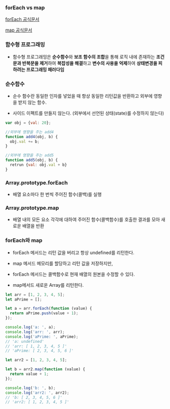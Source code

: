 ### **forEach vs map**

<a href="https://developer.mozilla.org/en-US/docs/Web/JavaScript/Reference/Global_Objects/Array/forEach">forEach 공식문서</a>

<a href="https://developer.mozilla.org/en-US/docs/Web/JavaScript/Reference/Global_Objects/Array/map">map 공식문서</a>

### **함수형 프로그래밍**

- 함수형 프로그래밍은 **순수함수**와 **보조 함수의 조합**을 통해 로직 내에 존재하는 **조건문과 반복문을 제거**하여 **복잡성을 해결**하고 **변수의 사용을 억제**하여 **상태변경을 피하려는 프로그래밍 패러다임**

### **순수함수**

- 순수 함수란 동일한 인자를 넣었을 때 항상 동일한 리턴값을 반환하고 외부에 영향을 받지 않는 함수.

- 사이드 이펙트를 만들지 않는다. (외부에서 선언된 상태(state)를 수정하지 않는다)

```js
var obj = {val: 20};

//외부에 영향을 주는 add4
function add4(obj, b) {
  obj.val += b;
}

//외부에 영향을 주는 add5
function add5(obj, b) {
  retrun {val: obj.val + b}
}
```

### **Array.prototype.forEach**

- 배열 요소마다 한 번씩 주어진 함수(콜백)를 실행

### **Array.prototype.map**

- 배열 내의 모든 요소 각각에 대하여 주어진 함수(콜백함수)를 호출한 결과를 모아 새로운 배열을 반환

### **forEach와 map**

- forEach 메서드는 리턴 값을 버리고 항상 undefined를 리턴한다.
- map 메서드 메모리를 할당하고 리턴 값을 저장하지만,

- forEach 메서드는 콜백함수로 현재 배열의 원본을 수정할 수 있다.
- map메서드 새로운 Array를 리턴한다.

```js
let arr = [1, 2, 3, 4, 5];
let aPrime = [];

let a = arr.forEach(function (value) {
  return aPrime.push(value + 1);
});

console.log('a: ', a);
console.log('arr: ', arr);
console.log('aPrime: ', aPrime);
// 'a: undefined'
// 'arr: [ 1, 2, 3, 4, 5 ]'
// 'aPrime: [ 2, 3, 4, 5, 6 ]'

let arr2 = [1, 2, 3, 4, 5];

let b = arr2.map(function (value) {
  return value + 1;
});

console.log('b: ', b);
console.log('arr2: ', arr2);
// 'b: [ 2, 3, 4, 5, 6 ]'
// 'arr2: [ 1, 2, 3, 4, 5 ]'
```
